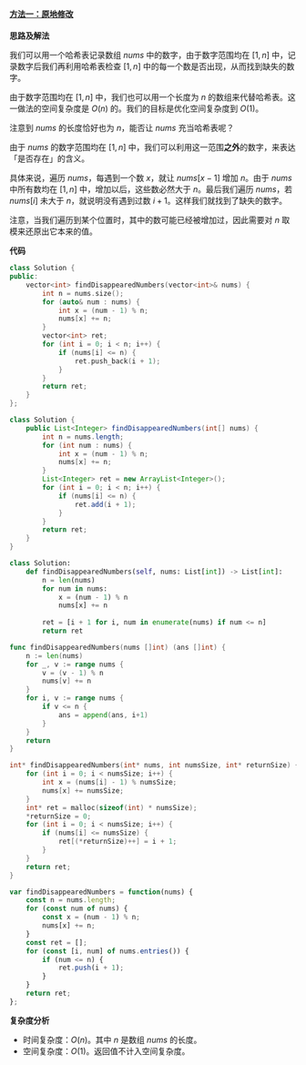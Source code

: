 ﻿#### [方法一：原地修改](https://leetcode.cn/problems/find-all-numbers-disappeared-in-an-array/solutions/601946/zhao-dao-suo-you-shu-zu-zhong-xiao-shi-d-mabl/)

**思路及解法**

我们可以用一个哈希表记录数组 $nums$ 中的数字，由于数字范围均在 $[1,n]$ 中，记录数字后我们再利用哈希表检查 $[1,n]$ 中的每一个数是否出现，从而找到缺失的数字。

由于数字范围均在 $[1,n]$ 中，我们也可以用一个长度为 $n$ 的数组来代替哈希表。这一做法的空间复杂度是 $O(n)$ 的。我们的目标是优化空间复杂度到 $O(1)$。

注意到 $nums$ 的长度恰好也为 $n$，能否让 $nums$ 充当哈希表呢？

由于 $nums$ 的数字范围均在 $[1,n]$ 中，我们可以利用这一范围**之外**的数字，来表达「是否存在」的含义。

具体来说，遍历 $nums$，每遇到一个数 $x$，就让 $nums[x-1]$ 增加 $n$。由于 $nums$ 中所有数均在 $[1,n]$ 中，增加以后，这些数必然大于 $n$。最后我们遍历 $nums$，若 $nums[i]$ 未大于 $n$，就说明没有遇到过数 $i+1$。这样我们就找到了缺失的数字。

注意，当我们遍历到某个位置时，其中的数可能已经被增加过，因此需要对 $n$ 取模来还原出它本来的值。

**代码**

```cpp
class Solution {
public:
    vector<int> findDisappearedNumbers(vector<int>& nums) {
        int n = nums.size();
        for (auto& num : nums) {
            int x = (num - 1) % n;
            nums[x] += n;
        }
        vector<int> ret;
        for (int i = 0; i < n; i++) {
            if (nums[i] <= n) {
                ret.push_back(i + 1);
            }
        }
        return ret;
    }
};
```

```java
class Solution {
    public List<Integer> findDisappearedNumbers(int[] nums) {
        int n = nums.length;
        for (int num : nums) {
            int x = (num - 1) % n;
            nums[x] += n;
        }
        List<Integer> ret = new ArrayList<Integer>();
        for (int i = 0; i < n; i++) {
            if (nums[i] <= n) {
                ret.add(i + 1);
            }
        }
        return ret;
    }
}
```

```python
class Solution:
    def findDisappearedNumbers(self, nums: List[int]) -> List[int]:
        n = len(nums)
        for num in nums:
            x = (num - 1) % n
            nums[x] += n
        
        ret = [i + 1 for i, num in enumerate(nums) if num <= n]
        return ret
```

```go
func findDisappearedNumbers(nums []int) (ans []int) {
    n := len(nums)
    for _, v := range nums {
        v = (v - 1) % n
        nums[v] += n
    }
    for i, v := range nums {
        if v <= n {
            ans = append(ans, i+1)
        }
    }
    return
}
```

```c
int* findDisappearedNumbers(int* nums, int numsSize, int* returnSize) {
    for (int i = 0; i < numsSize; i++) {
        int x = (nums[i] - 1) % numsSize;
        nums[x] += numsSize;
    }
    int* ret = malloc(sizeof(int) * numsSize);
    *returnSize = 0;
    for (int i = 0; i < numsSize; i++) {
        if (nums[i] <= numsSize) {
            ret[(*returnSize)++] = i + 1;
        }
    }
    return ret;
}
```

```javascript
var findDisappearedNumbers = function(nums) {
    const n = nums.length;
    for (const num of nums) {
        const x = (num - 1) % n;
        nums[x] += n;
    }
    const ret = [];
    for (const [i, num] of nums.entries()) {
        if (num <= n) {
            ret.push(i + 1);
        }
    }
    return ret;
};
```

**复杂度分析**

-   时间复杂度：$O(n)$。其中 $n$ 是数组 $nums$ 的长度。
-   空间复杂度：$O(1)$。返回值不计入空间复杂度。
